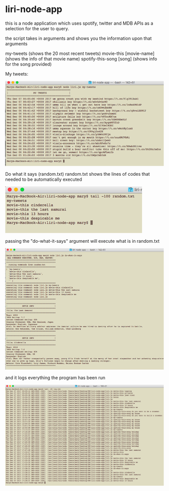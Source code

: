 # liri-node-app

this is a node application which uses spotify, twitter and MDB APIs as a selection for the user to query.

the script takes in arguments and shows you the information upon that arguments

my-tweets (shows the 20 most recent tweets)
movie-this [movie-name] (shows the info of that movie name)
spotify-this-song [song] (shows info for the song provided)

My tweets:

![my tweets](mytweets.png)

Do what it says (random.txt)
random.txt shows the lines of codes that needed to be automatically executed

![randomfile](randomfile.png)

passing the "do-what-it-says" argument will execute what is in random.txt

![do what it says](dowhatitSays.png)


and it logs everything the program has been run

![log file](logfile.png)
